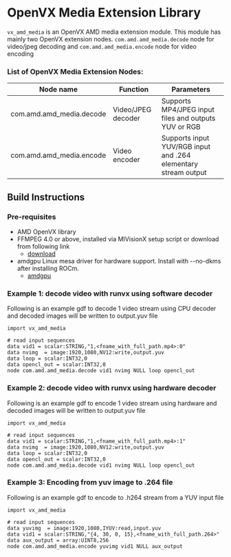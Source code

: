 # OpenVX Media Extension Library

`vx_amd_media` is an OpenVX AMD media extension module. This module has mainly two OpenVX extension nodes. `com.amd.amd_media.decode` node for video/jpeg decoding and `com.amd.amd_media.encode` node for video encoding

### List of OpenVX Media Extension Nodes:

| Node name                | Function           | Parameters                                                     |
|--------------------------|--------------------|----------------------------------------------------------------|
| com.amd.amd_media.decode | Video/JPEG decoder | Supports MP4/JPEG input files and outputs YUV or RGB           |
| com.amd.amd_media.encode | Video encoder      | Supports input YUV/RGB input and .264 elementary stream output |

## Build Instructions

### Pre-requisites

* AMD OpenVX library
* FFMPEG 4.0 or above, installed via MIVisionX setup script or download from following link
    - [download](https://ffmpeg.org/download.html)
* amdgpu Linux mesa driver for hardware support. Install with --no-dkms after installing ROCm.
    - [amdgpu](https://amdgpu-install.readthedocs.io/en/latest/)
    
### Example 1: decode video with runvx using software decoder

Following is an example gdf to decode 1 video stream using CPU decoder and decoded images will be written to output.yuv file

``` 
import vx_amd_media

# read input sequences
data vid1 = scalar:STRING,"1,<fname_with_full_path.mp4>:0"
data nvimg  = image:1920,1080,NV12:write,output.yuv
data loop = scalar:INT32,0
data opencl_out = scalar:INT32,0
node com.amd.amd_media.decode vid1 nvimg NULL loop opencl_out
```

### Example 2: decode video with runvx using hardware decoder

Following is an example gdf to encode 1 video stream using hardware and decoded images will be written to output.yuv file

``` 
import vx_amd_media

# read input sequences
data vid1 = scalar:STRING,"1,<fname_with_full_path.mp4>:1"
data nvimg  = image:1920,1080,NV12:write,output.yuv
data loop = scalar:INT32,0
data opencl_out = scalar:INT32,0
node com.amd.amd_media.decode vid1 nvimg NULL loop opencl_out
```

### Example 3: Encoding from yuv image to .264 file

Following is an example gdf to encode to .h264 stream from a YUV input file

``` 
import vx_amd_media

# read input sequences
data yuvimg  = image:1920,1080,IYUV:read,input.yuv
data vid1 = scalar:STRING,"{4, 30, 0, 15},<fname_with_full_path.264>"
data aux_output = array:UINT8,256
node com.amd.amd_media.encode yuvimg vid1 NULL aux_output
```
